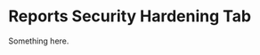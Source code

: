 [title]: # (Reports Security Hardening Tab)
[tags]: # (XXX)
[priority]: # (3293)
# Reports Security Hardening Tab
Something here.
